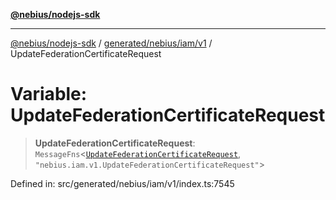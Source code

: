 [**@nebius/nodejs-sdk**](../../../../../README.md)

***

[@nebius/nodejs-sdk](../../../../../README.md) / [generated/nebius/iam/v1](../README.md) / UpdateFederationCertificateRequest

# Variable: UpdateFederationCertificateRequest

> **UpdateFederationCertificateRequest**: `MessageFns`\<[`UpdateFederationCertificateRequest`](../interfaces/UpdateFederationCertificateRequest.md), `"nebius.iam.v1.UpdateFederationCertificateRequest"`\>

Defined in: src/generated/nebius/iam/v1/index.ts:7545
